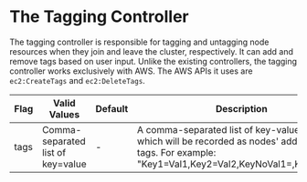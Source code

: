 # The Tagging Controller

The tagging controller is responsible for tagging and untagging node resources when they join and leave the cluster, respectively. It can add and remove tags based on user input. Unlike the existing controllers, the tagging controller works exclusively with AWS. The AWS APIs it uses are `ec2:CreateTags` and `ec2:DeleteTags`.

| Flag | Valid Values | Default | Description |
|------| --- | --- | --- |
| tags          | Comma-separated list of key=value | -   | A comma-separated list of key-value pairs which will be recorded as nodes' additional tags. For example: "Key1=Val1,Key2=Val2,KeyNoVal1=,KeyNoVal2" |